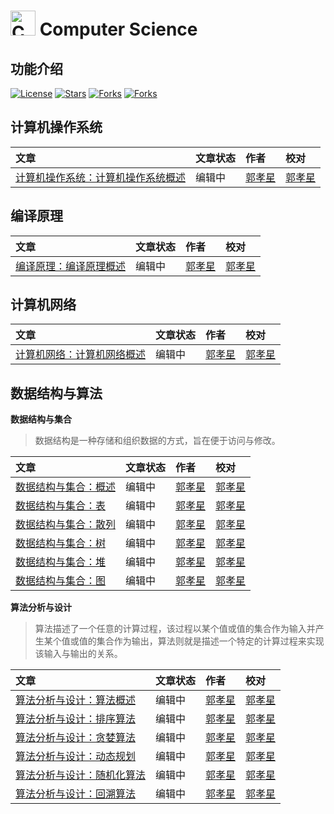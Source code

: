 # <img src="https://github.com/guoxiaoxing/computer-science/raw/master/art/logo.png" alt="Computer Science" width="40" height="40" align="bottom" /> Computer Science

## 功能介绍

[![License](https://img.shields.io/github/license/guoxiaoxing/computer-science.svg)](https://jitpack.io/#guoxiaoxing/computer-science) 
[![Stars](https://img.shields.io/github/stars/guoxiaoxing/computer-science.svg)](https://jitpack.io/#guoxiaoxing/computer-science) 
[![Forks](https://img.shields.io/github/forks/guoxiaoxing/computer-science.svg)](https://jitpack.io/#guoxiaoxing/computer-science) 
[![Forks](https://img.shields.io/github/issues/guoxiaoxing/computer-science.svg)](https://jitpack.io/#guoxiaoxing/computer-science) 

## 计算机操作系统

|文章                                                      |文章状态                            |作者                               |校对                              |
|:--------------------------------------------------------|:----------------------------------|:----------------------------------|:--------------------------------|
|[计算机操作系统：计算机操作系统概述](https://github.com/guoxiaoxing/computer-science/blob/master/doc/计算机操作系统/计算机操作系统：计算机操作系统概述.md)| 编辑中| [郭孝星](https://github.com/guoxiaoxing) | [郭孝星](https://github.com/guoxiaoxing) |


## 编译原理

|文章                                                      |文章状态                            |作者                               |校对                              |
|:--------------------------------------------------------|:----------------------------------|:----------------------------------|:--------------------------------|
|[编译原理：编译原理概述](https://github.com/guoxiaoxing/computer-science/blob/master/doc/编译原理/编译原理：编译原理概述.md)| 编辑中| [郭孝星](https://github.com/guoxiaoxing) | [郭孝星](https://github.com/guoxiaoxing) |


## 计算机网络

|文章                                                      |文章状态                            |作者                               |校对                              |
|:--------------------------------------------------------|:----------------------------------|:----------------------------------|:--------------------------------|
|[计算机网络：计算机网络概述](https://github.com/guoxiaoxing/computer-science/blob/master/doc/计算机网络/计算机网络：计算机网络概述.md)| 编辑中| [郭孝星](https://github.com/guoxiaoxing) | [郭孝星](https://github.com/guoxiaoxing) |

## 数据结构与算法

**数据结构与集合**

>数据结构是一种存储和组织数据的方式，旨在便于访问与修改。

|文章                                                      |文章状态                            |作者                               |校对                              |
|:--------------------------------------------------------|:----------------------------------|:----------------------------------|:--------------------------------|
|[数据结构与集合：概述](https://github.com/guoxiaoxing/computer-science/blob/master/doc/数据结构/数据结构与集合：概述.md)| 编辑中| [郭孝星](https://github.com/guoxiaoxing) | [郭孝星](https://github.com/guoxiaoxing) |
|[数据结构与集合：表](https://github.com/guoxiaoxing/computer-science/blob/master/doc/数据结构/数据结构与集合：表.md)| 编辑中| [郭孝星](https://github.com/guoxiaoxing) | [郭孝星](https://github.com/guoxiaoxing) |
|[数据结构与集合：散列](https://github.com/guoxiaoxing/computer-science/blob/master/doc/数据结构/数据结构与集合：散列.md)| 编辑中| [郭孝星](https://github.com/guoxiaoxing) | [郭孝星](https://github.com/guoxiaoxing) |
|[数据结构与集合：树](https://github.com/guoxiaoxing/computer-science/blob/master/doc/数据结构/数据结构与集合：树.md)| 编辑中| [郭孝星](https://github.com/guoxiaoxing) | [郭孝星](https://github.com/guoxiaoxing) |
|[数据结构与集合：堆](https://github.com/guoxiaoxing/computer-science/blob/master/doc/数据结构/数据结构与集合：堆.md)| 编辑中| [郭孝星](https://github.com/guoxiaoxing) | [郭孝星](https://github.com/guoxiaoxing) |
|[数据结构与集合：图](https://github.com/guoxiaoxing/computer-science/blob/master/doc/数据结构/数据结构与集合：图.md)| 编辑中| [郭孝星](https://github.com/guoxiaoxing) | [郭孝星](https://github.com/guoxiaoxing) |


**算法分析与设计**

>算法描述了一个任意的计算过程，该过程以某个值或值的集合作为输入并产生某个值或值的集合作为输出，算法则就是描述一个特定的计算过程来实现该输入与输出的关系。

|文章                                                      |文章状态                            |作者                               |校对                              |
|:--------------------------------------------------------|:----------------------------------|:----------------------------------|:--------------------------------|
|[算法分析与设计：算法概述](https://github.com/guoxiaoxing/computer-science/blob/master/doc/算法分析/算法分析与设计：算法概述.md)| 编辑中| [郭孝星](https://github.com/guoxiaoxing) | [郭孝星](https://github.com/guoxiaoxing) |
|[算法分析与设计：排序算法](https://github.com/guoxiaoxing/computer-science/blob/master/doc/算法分析/算法分析与设计：排序算法.md)| 编辑中| [郭孝星](https://github.com/guoxiaoxing) | [郭孝星](https://github.com/guoxiaoxing) |
|[算法分析与设计：贪婪算法](https://github.com/guoxiaoxing/computer-science/blob/master/doc/算法分析/算法分析与设计：贪婪算法.md)| 编辑中| [郭孝星](https://github.com/guoxiaoxing) | [郭孝星](https://github.com/guoxiaoxing) |
|[算法分析与设计：动态规划](https://github.com/guoxiaoxing/computer-science/blob/master/doc/算法分析/算法分析与设计：动态规划.md)| 编辑中| [郭孝星](https://github.com/guoxiaoxing) | [郭孝星](https://github.com/guoxiaoxing) |
|[算法分析与设计：随机化算法](https://github.com/guoxiaoxing/computer-science/blob/master/doc/算法分析/算法分析与设计：随机化算法.md)| 编辑中| [郭孝星](https://github.com/guoxiaoxing) | [郭孝星](https://github.com/guoxiaoxing) |
|[算法分析与设计：回溯算法](https://github.com/guoxiaoxing/computer-science/blob/master/doc/算法分析/算法分析与设计：回溯算法.md)| 编辑中| [郭孝星](https://github.com/guoxiaoxing) | [郭孝星](https://github.com/guoxiaoxing) |



